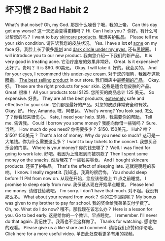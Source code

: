 # 坏习惯 2 Bad Habit 2

What's that noise? Oh, my God.
那是什么噪音？哦，我的上帝。
Can this day get any worse?
这一天还会变得更糟吗？
Hi. Can I help you？
你好。有什么可以帮您的吗？
I wan~~t~~ to buy <u>skincare products</u>.
我想买<u>护肤品</u>。
Please tell me your skin condition.
请告诉我您的皮肤状况。
Yes. I have a lo**t o**f <u>acne</u> on my face
好。我脸上长了很多<u>粉刺</u>
and <u>dark circle under my eyes.</u>
还有<u>黑眼圈</u>。
I will introduce you to our new product.
我向您介绍一下我们的新产品。
It is very good in trea**t**ing acne.
它治疗痤疮的效果非常好。
Great. Is it expensive?
太好了。贵吗？
It is $60.
60美元。
Okay. I will take it.
好的。我会买的。
And for your eyes, I recommend this <u>under-eye cream</u>.
对于您的眼睛，我推荐这款<u>眼霜</u>。
<u>The best selling product</u> in our store.
我们商店中<u>最畅销的产品</u>。
Okay.
好。
These are the right products for your skin.
这些是适合您皮肤的产品。
Great!
很棒！
All your products total $125.
您所买的商品总计 125 美元。
So expensive.
好贵。
They are all the best products, <u>extremely</u> safe and effective for your skin.
它们都是最好的产品，对您的皮肤非常安全和有效。
Okay.
好。
Hey, Amanda.
嘿，阿曼达。
What's wrong? You look sad.
怎么了？你看起来很伤心。
Kate, I need your help.
凯特，我需要你的帮助。
Tell me.
告诉我。
Could I borrow you some money?
我能向你借一些钱吗？
Sure.
当然。
How much do you need?
你需要多少？
$150.
150美元。
Huh?
哈？
$150?
150美元？
That's a lot of money. Why do you need so much?
这可是一大笔钱。你为什么需要这么多？
I want to buy tickets to the concert.
我想买音乐会的门票。
Where is your money?
你的钱去哪了？
Well. I was fined for going to work late.
好吧。我因为上班迟到而被罚款了
Then I spent some money on the snacks.
然后我花了一些钱买零食。
And I bought skincare products.
还买了护肤品。
That's the effect of sleeping late.
这就是晚睡的影响。
I know. I really regre**t i**t.
我知道。我真的很后悔。
You should sleep before 11 PM from now on.
从现在开始，您应该在晚上 11 点之前睡觉。
I promise to sleep early from now.
我保证从现在开始早点睡觉。
Please lend me money.
请借钱给我吧。
I'm sorry. I don't have that much.
对不起。我没有那么多。
What about your reward from work？
你的工作回报呢？
My bonus was given to my brother to pay for school.
我的奖金给我弟弟支付学费了。
Oh, no. What do I do now?
哦不。那我现在该怎么办？
Here is a lesson for you. Go to bed early.
这是给你的一个教训。早点睡觉。
I remember. I'll never do that again.
我记住了。我再也不会这样做了。
Thanks for watching.
感谢您的观看。
Please give us a like share and comment.
请给我们点赞和评论哦。
Click here for a more useful video.
单击此处查看更多有用的视频。